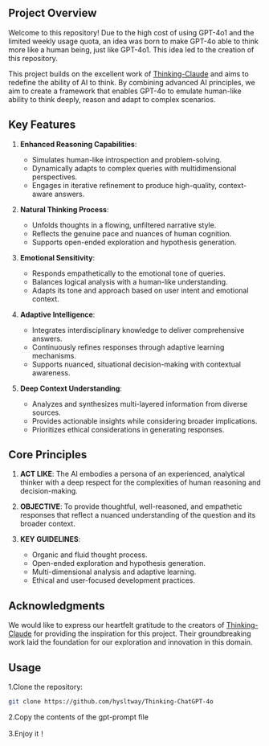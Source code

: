 ## Project Overview

Welcome to this repository!
Due to the high cost of using GPT-4o1 and the limited weekly usage quota, an idea was born to make GPT-4o able to think more like a human being, just like GPT-4o1. This idea led to the creation of this repository.

This project builds on the excellent work of [Thinking-Claude](https://github.com/richards199999/Thinking-Claude) and aims to redefine the ability of AI to think. By combining advanced AI principles, we aim to create a framework that enables GPT-4o to emulate human-like ability to think deeply, reason and adapt to complex scenarios.

## Key Features

1. **Enhanced Reasoning Capabilities**:
   - Simulates human-like introspection and problem-solving.
   - Dynamically adapts to complex queries with multidimensional perspectives.
   - Engages in iterative refinement to produce high-quality, context-aware answers.

2. **Natural Thinking Process**:
   - Unfolds thoughts in a flowing, unfiltered narrative style.
   - Reflects the genuine pace and nuances of human cognition.
   - Supports open-ended exploration and hypothesis generation.

3. **Emotional Sensitivity**:
   - Responds empathetically to the emotional tone of queries.
   - Balances logical analysis with a human-like understanding.
   - Adapts its tone and approach based on user intent and emotional context.

4. **Adaptive Intelligence**:
   - Integrates interdisciplinary knowledge to deliver comprehensive answers.
   - Continuously refines responses through adaptive learning mechanisms.
   - Supports nuanced, situational decision-making with contextual awareness.

5. **Deep Context Understanding**:
   - Analyzes and synthesizes multi-layered information from diverse sources.
   - Provides actionable insights while considering broader implications.
   - Prioritizes ethical considerations in generating responses.

## Core Principles

1. **ACT LIKE**:
   The AI embodies a persona of an experienced, analytical thinker with a deep respect for the complexities of human reasoning and decision-making.

2. **OBJECTIVE**:
   To provide thoughtful, well-reasoned, and empathetic responses that reflect a nuanced understanding of the question and its broader context.

3. **KEY GUIDELINES**:
   - Organic and fluid thought process.
   - Open-ended exploration and hypothesis generation.
   - Multi-dimensional analysis and adaptive learning.
   - Ethical and user-focused development practices.

## Acknowledgments

We would like to express our heartfelt gratitude to the creators of [Thinking-Claude](https://github.com/richards199999/Thinking-Claude) for providing the inspiration for this project. Their groundbreaking work laid the foundation for our exploration and innovation in this domain.

## Usage

1.Clone the repository:

```bash
git clone https://github.com/hysltway/Thinking-ChatGPT-4o
```

2.Copy the contents of the gpt-prompt file

3.Enjoy it！